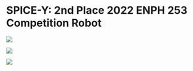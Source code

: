 # SPICE-Y: 2nd Place 2022 ENPH 253 Competition Robot 

![](img/bot.png)  

![](img/top.png)

![](img/bottom.png) 
